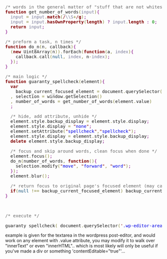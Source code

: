 <pre><span style='color:#696969; '>/* words in the general matter of "stuff that are not whitespace" */</span>
<span style='color:#800000; font-weight:bold; '>function</span> get_number_of_words<span style='color:#808030; '>(</span><span style='color:#797997; '>input</span><span style='color:#808030; '>)</span><span style='color:#800080; '>{</span>
  <span style='color:#797997; '>input</span> <span style='color:#808030; '>=</span> <span style='color:#797997; '>input</span><span style='color:#808030; '>.</span><span style='color:#800000; font-weight:bold; '>match</span><span style='color:#808030; '>(</span><span style='color:#800000; '>/</span><span style='color:#797997; '>\\S</span><span style='color:#808030; '>+</span><span style='color:#800000; '>/</span><span style='color:#800000; font-weight:bold; '>g</span><span style='color:#808030; '>)</span><span style='color:#800080; '>;</span>
  <span style='color:#797997; '>input</span> <span style='color:#808030; '>=</span> <span style='color:#797997; '>input</span><span style='color:#808030; '>.</span><span style='color:#800000; font-weight:bold; '>hasOwnProperty</span><span style='color:#808030; '>(</span><span style='color:#800000; font-weight:bold; '>length</span><span style='color:#808030; '>)</span> <span style='color:#800080; '>?</span> <span style='color:#797997; '>input</span><span style='color:#808030; '>.</span><span style='color:#800000; font-weight:bold; '>length</span> <span style='color:#800080; '>:</span> <span style='color:#008c00; '>0</span><span style='color:#800080; '>;</span>
  <span style='color:#800000; font-weight:bold; '>return</span> <span style='color:#797997; '>input</span><span style='color:#800080; '>;</span>
<span style='color:#800080; '>}</span>

<span style='color:#696969; '>/* preform a task, n times */</span>
<span style='color:#800000; font-weight:bold; '>function</span> do_n<span style='color:#808030; '>(</span>n<span style='color:#808030; '>,</span> callback<span style='color:#808030; '>)</span><span style='color:#800080; '>{</span>
  <span style='color:#808030; '>(</span><span style='color:#800000; font-weight:bold; '>new</span> Uint8Array<span style='color:#808030; '>(</span>n<span style='color:#808030; '>)</span><span style='color:#808030; '>)</span><span style='color:#808030; '>.</span>forEach<span style='color:#808030; '>(</span><span style='color:#800000; font-weight:bold; '>function</span><span style='color:#808030; '>(</span>a<span style='color:#808030; '>,</span> <span style='color:#797997; '>index</span><span style='color:#808030; '>)</span><span style='color:#800080; '>{</span>
    callback<span style='color:#808030; '>.</span>call<span style='color:#808030; '>(</span><span style='color:#0f4d75; '>null</span><span style='color:#808030; '>,</span> <span style='color:#797997; '>index</span><span style='color:#808030; '>,</span> n<span style='color:#808030; '>-</span><span style='color:#797997; '>index</span><span style='color:#808030; '>)</span><span style='color:#800080; '>;</span>
  <span style='color:#800080; '>}</span><span style='color:#808030; '>)</span><span style='color:#800080; '>;</span>
<span style='color:#800080; '>}</span>

<span style='color:#696969; '>/* main logic */</span>
<span style='color:#800000; font-weight:bold; '>function</span> guaranty_spellcheck<span style='color:#808030; '>(</span>element<span style='color:#808030; '>)</span><span style='color:#800080; '>{</span>
  <span style='color:#800000; font-weight:bold; '>var</span> 
    backup_current_focused_element <span style='color:#808030; '>=</span> document<span style='color:#808030; '>.</span>querySelector<span style='color:#808030; '>(</span><span style='color:#800000; '>'</span><span style='color:#0000e6; '>:focus</span><span style='color:#800000; '>'</span><span style='color:#808030; '>)</span>
  <span style='color:#808030; '>,</span> selection <span style='color:#808030; '>=</span> window<span style='color:#808030; '>.</span>getSelection<span style='color:#808030; '>(</span><span style='color:#808030; '>)</span>
  <span style='color:#808030; '>,</span> number_of_words <span style='color:#808030; '>=</span> get_number_of_words<span style='color:#808030; '>(</span>element<span style='color:#808030; '>.</span>value<span style='color:#808030; '>)</span>
  <span style='color:#800080; '>;</span>
  
  <span style='color:#696969; '>/* hide, add attribute, unhide */</span>
  element<span style='color:#808030; '>.</span>style<span style='color:#808030; '>.</span>backup_display <span style='color:#808030; '>=</span> element<span style='color:#808030; '>.</span>style<span style='color:#808030; '>.</span>display<span style='color:#800080; '>;</span>
  element<span style='color:#808030; '>.</span>style<span style='color:#808030; '>.</span>display <span style='color:#808030; '>=</span> <span style='color:#800000; '>"</span><span style='color:#0000e6; '>none</span><span style='color:#800000; '>"</span><span style='color:#800080; '>;</span>
  element<span style='color:#808030; '>.</span>setAttribute<span style='color:#808030; '>(</span><span style='color:#800000; '>"</span><span style='color:#0000e6; '>spellcheck</span><span style='color:#800000; '>"</span><span style='color:#808030; '>,</span><span style='color:#800000; '>"</span><span style='color:#0000e6; '>spellcheck</span><span style='color:#800000; '>"</span><span style='color:#808030; '>)</span><span style='color:#800080; '>;</span>
  element<span style='color:#808030; '>.</span>style<span style='color:#808030; '>.</span>display <span style='color:#808030; '>=</span> element<span style='color:#808030; '>.</span>style<span style='color:#808030; '>.</span>backup_display<span style='color:#800080; '>;</span>
  <span style='color:#800000; font-weight:bold; '>delete</span> element<span style='color:#808030; '>.</span>style<span style='color:#808030; '>.</span>backup_display<span style='color:#800080; '>;</span>
  
  <span style='color:#696969; '>/* focus and skip around words, clean focus when done */</span>
  element<span style='color:#808030; '>.</span>focus<span style='color:#808030; '>(</span><span style='color:#808030; '>)</span><span style='color:#800080; '>;</span>
  do_n<span style='color:#808030; '>(</span>number_of_words<span style='color:#808030; '>,</span> <span style='color:#800000; font-weight:bold; '>function</span><span style='color:#808030; '>(</span><span style='color:#808030; '>)</span><span style='color:#800080; '>{</span>
    selection<span style='color:#808030; '>.</span>modify<span style='color:#808030; '>(</span><span style='color:#800000; '>"</span><span style='color:#0000e6; '>move</span><span style='color:#800000; '>"</span><span style='color:#808030; '>,</span> <span style='color:#800000; '>"</span><span style='color:#0000e6; '>forward</span><span style='color:#800000; '>"</span><span style='color:#808030; '>,</span> <span style='color:#800000; '>"</span><span style='color:#0000e6; '>word</span><span style='color:#800000; '>"</span><span style='color:#808030; '>)</span><span style='color:#800080; '>;</span>
  <span style='color:#800080; '>}</span><span style='color:#808030; '>)</span><span style='color:#800080; '>;</span>
  element<span style='color:#808030; '>.</span>blur<span style='color:#808030; '>(</span><span style='color:#808030; '>)</span><span style='color:#800080; '>;</span>
  
  <span style='color:#696969; '>/* return focus to original page's focused element (may cause false-trigger of it's focus-method!) */</span>
  <span style='color:#800000; font-weight:bold; '>if</span><span style='color:#808030; '>(</span><span style='color:#0f4d75; '>null</span> <span style='color:#808030; '>!==</span> backup_current_focused_element<span style='color:#808030; '>)</span> backup_current_focused_element<span style='color:#808030; '>.</span>focus<span style='color:#808030; '>(</span><span style='color:#808030; '>)</span><span style='color:#800080; '>;</span>
<span style='color:#800080; '>}</span>



<span style='color:#696969; '>/* execute */</span>

guaranty_spellcheck<span style='color:#808030; '>(</span> document<span style='color:#808030; '>.</span>querySelector<span style='color:#808030; '>(</span><span style='color:#800000; '>'</span><span style='color:#0000e6; '>.wp-editor-area</span><span style='color:#800000; '>'</span><span style='color:#808030; '>)</span> <span style='color:#808030; '>)</span>
</pre>

example is given for the textarea in the wordpress post-editor, and would work on any element with .value attribute, you may modify it to walk over "innerText" or even "innerHTML".. which is most likely will only be useful if you've made a div or something 'contentEditable="true"'...
